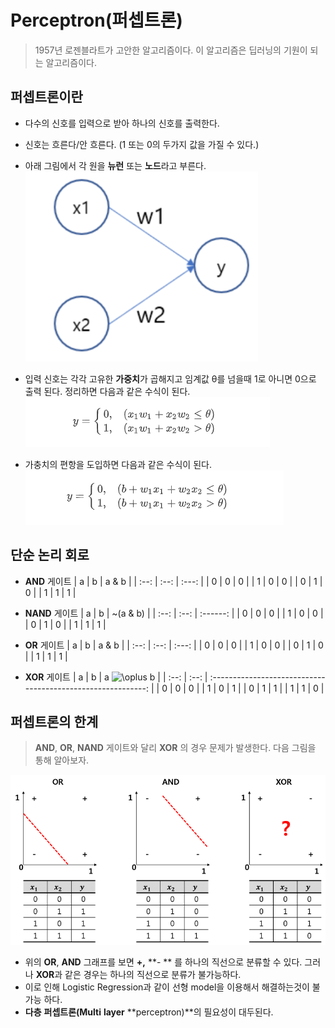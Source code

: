 # Perceptron(퍼셉트론)

> 1957년 로젠블라트가 고안한 알고리즘이다. 이 알고리즘은 딥러닝의 기원이 되는 알고리즘이다.



## 퍼셉트론이란

* 다수의 신호를 입력으로 받아 하나의 신호를 출력한다.

* 신호는 흐른다/안 흐른다. (1 또는 0의 두가지 값을 가질 수 있다.) 

* 아래 그림에서 각 원을 **뉴런** 또는 **노드**라고 부른다.
 ![image-20201016003723487](markdown-images/image-20201016003723487.png)

* 입력 신호는 각각 고유한 **가중치**가 곱해지고 임계값 θ를 넘을때 1로 아니면 0으로 출력 된다. 정리하면 다음과 같은 수식이 된다.
![image-20201016004524206](markdown-images/image-20201016004524206.png)

* 가충치의 편항을 도입하면 다음과 같은 수식이 된다.
![image-20201016011449873](markdown-images/image-20201016011449873.png)
  




## 단순 논리 회로

* **AND** 게이트
|  a   |  b   | a & b |
| :--: | :--: | :---: |
|  0   |  0   |   0   |
|  1   |  0   |   0   |
|  0   |  1   |   0   |
|  1   |  1   |   1   |

* **NAND** 게이트
|  a   |  b   | ~(a & b) |
| :--: | :--: | :------: |
|  0   |  0   |    0     |
|  1   |  0   |    0     |
|  0   |  1   |    0     |
|  1   |  1   |    1     |

* **OR** 게이트
|  a   |  b   | a & b |
| :--: | :--: | :---: |
|  0   |  0   |   0   |
|  1   |  0   |   0   |
|  0   |  1   |   0   |
|  1   |  1   |   1   |

* **XOR** 게이트
|  a   |  b   | a ![\oplus ](https://wikimedia.org/api/rest_v1/media/math/render/svg/8b16e2bdaefee9eed86d866e6eba3ac47c710f60) b |
| :--: | :--: | :----------------------------------------------------------: |
|  0   |  0   |                              0                               |
|  1   |  0   |                              1                               |
|  0   |  1   |                              1                               |
|  1   |  1   |                              0                               |



## 퍼셉트론의 한계

> **AND**, **OR**, **NAND** 게이트와 달리 **XOR** 의 경우 문제가 발생한다. 다음 그림을 통해 알아보자.

![img](markdown-images/99612E4B5C0B73DD34)

* 위의 **OR**, **AND** 그래프를 보면 **+,** **- ** 를  하나의 직선으로 분류할 수 있다. 그러나 **XOR**과 같은 경우는 하나의 직선으로 분류가 불가능하다.
* 이로 인해 Logistic Regression과 같이 선형 model을 이용해서 해결하는것이 불가능 하다.
* **다층** **퍼셉트론(Multi** **layer** **perceptron)**의 필요성이  대두된다. 

